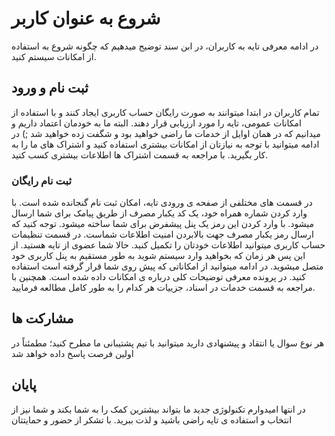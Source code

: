 # شروع به عنوان کاربر
در ادامه معرفی تایه به کاربران، در ابن سند توضیح میدهیم که چگونه شروع به استفاده از امکانات سیستم کنید.
## ثبت نام و ورود
تمام کاربران در ابتدا میتوانند به صورت رایگان حساب کاربری ایجاد کنند و با استفاده از امکانات عمومی، تایه را مورد ارزیابی قرار دهند. البته ما به خودمان اعتماد داریم و میدانیم که در همان اوایل از خدمات ما راضی خواهید بود و شگفت زده خواهید شد ;)
در ادامه میتوانید با توجه به نیازتان از امکانات بیشتری استفاده کنید و اشتراک های ما را به کار بگیرید. با مراجعه به قسمت اشتراک ها اطلاعات بیشتری کسب کنید.
### ثبت نام رایگان
در قسمت های مختلفی از صفحه ی ورودی تایه، امکان ثبت نام گنجانده شده است. با وارد کردن شماره همراه خود، یک کد یکبار مصرف از طریق پیامک برای شما ارسال میشود. با وارد کردن این رمز یک پنل پیشفرض برای شما ساخته میشود. توجه کنید که ارسال رمز یکبار مصرف جهت بالابردن امنیت اطلاعات شماست. در قسمت تنظیمات حساب کاربری میتوانید اطلاعات خودتان را تکمیل کنید.
حالا شما عضوی از تایه هستید. از این پس هر زمان که بخواهید وارد سیستم شوید به طور مستقیم به پنل کاربری خود متصل میشوید. در ادامه میتوانید از امکاناتی که پیش روی شما قرار گرفته است استفاده کنید.
در پرونده معرفی توضیحات کلی درباره ی امکانات داده شده است. همچنین با مراجعه به قسمت خدمات در اسناد، جزییات هر کدام را به طور کامل مطالعه فرمایید.
## مشارکت ها
هر نوع سوال یا انتقاد و پیشنهادی دارید میتوانید با تیم پشتیبانی ما مطرح کنید؛ مطمئناً در اولین فرصت پاسخ داده خواهد شد 
## پایان
در انتها امیدوارم تکنولوژی جدید ما بتواند بیشترین کمک را به شما بکند و شما نیز از انتخاب و استفاده ی تایه راضی باشید و لذت ببرید.
با تشکر از حضور و حمایتتان


